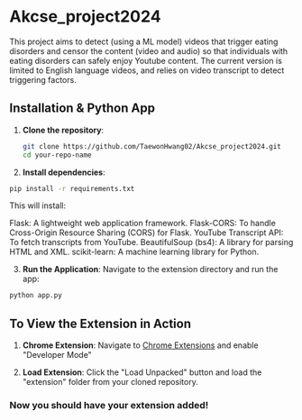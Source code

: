 # Akcse_project2024

This project aims to detect (using a ML model) videos that trigger eating disorders and censor the content (video and audio) so that individuals with eating disorders can safely enjoy Youtube content.
The current version is limited to English language videos, and relies on video transcript to detect triggering factors.

## Installation & Python App

1. **Clone the repository**:
   ```bash
   git clone https://github.com/TaewonHwang02/Akcse_project2024.git
   cd your-repo-name
   ```
   

2. **Install dependencies**:
```bash
pip install -r requirements.txt
```

This will install:

Flask: A lightweight web application framework.
Flask-CORS: To handle Cross-Origin Resource Sharing (CORS) for Flask.
YouTube Transcript API: To fetch transcripts from YouTube.
BeautifulSoup (bs4): A library for parsing HTML and XML.
scikit-learn: A machine learning library for Python.

3. **Run the Application**:
Navigate to the extension directory and run the app:
```bash
python app.py
```

## To View the Extension in Action
1. **Chrome Extension**:
Navigate to [Chrome Extensions](chrome://extensions/) and enable "Developer Mode"

2. **Load Extension**:
Click the "Load Unpacked" button and load the "extension" folder from your cloned repository.

### Now you should have your extension added! 



